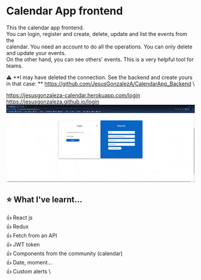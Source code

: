 # Calendar App frontend
This the calendar app frontend. \
You can login, register and create, delete, update and list the events from the\
calendar. You need an account to do all the operations. You can only delete and update your events. \
On the other hand, you can see others' events. This is a very helpful tool for teams.

:warning: **I may have deleted the connection. See the backend and create yours in that case: ** https://github.com/JesusGonzalezA/CalendarApp_Backend  \


https://jesusgonzaleza-calendar.herokuapp.com/login \
https://jesusgonzaleza.github.io/login
![](demo/demo.gif)

## :star: What I've learnt...

:+1: React js \
:+1: Redux \
:+1: Fetch from an API \
:+1: JWT token \
:+1: Components from the community (calendar) \
:+1: Date, moment... \
:+1: Custom alerts \


